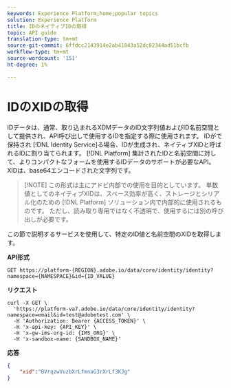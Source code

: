 ```yaml
---
keywords: Experience Platform;home;popular topics
solution: Experience Platform
title: IDのネイティブIDの取得
topic: API guide
translation-type: tm+mt
source-git-commit: 6ffdcc2143914e2ab41843a52dc92344ad51bcfb
workflow-type: tm+mt
source-wordcount: '151'
ht-degree: 1%

---
```



# IDのXIDの取得

IDデータは、通常、取り込まれるXDMデータのID文字列値およびID名前空間として提供され、API呼び出しで使用するIDを指定する際に使用されます。 IDがで保持され [!DNL Identity Service]る場合、IDが生成され、ネイティブXIDと呼ばれるIDに割り当てられます。 [!DNL Platform] 集計されたIDと名前空間に対して、よりコンパクトなフォームを使用するIDデータのサポートが必要なAPI。 XIDは、base64エンコードされた文字列です。

>[!NOTE] この形式は主にアドビ内部での使用を目的としています。 単数値としてのネイティブXIDは、スペース効率が高く、ストレージとシリアル化のための [!DNL Platform] ソリューション内で内部的に使用されるものです。 ただし、読み取り専用ではなく不透明で、使用するには別の呼び出しが必要です。

この節で説明するサービスを使用して、特定のID値と名前空間のXIDを取得します。

**API形式**

```http
GET https://platform-{REGION}.adobe.io/data/core/identity/identity?namespace={NAMESPACE}&id={ID_VALUE}
```

**リクエスト**

```shell
curl -X GET \
  'https://platform-va7.adobe.io/data/core/identity/identity?namespace=email&id=test@adobetest.com' \
  -H 'Authorization: Bearer {ACCESS_TOKEN}' \
  -H 'x-api-key: {API_KEY}' \
  -H 'x-gw-ims-org-id: {IMS_ORG}' \
  -H 'x-sandbox-name: {SANDBOX_NAME}'
```

**応答**

```json
{
    "xid":"BVrqzwVuzbXrLfmnaG3rXrLf3KJg"
}
```
